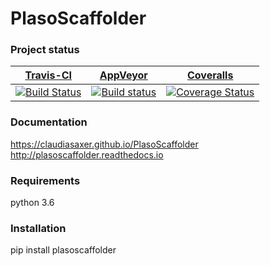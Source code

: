 # PlasoScaffolder

### Project status
[Travis-CI](https://travis-ci.org/) | [AppVeyor](https://ci.appveyor.com) | [Coveralls](https://coveralls.io/)
--- | --- | ---
[![Build Status](https://travis-ci.org/ClaudiaSaxer/PlasoScaffolder.svg?branch=master)](https://travis-ci.org/ClaudiaSaxer/PlasoScaffolder) | [![Build status](https://ci.appveyor.com/api/projects/status/ht9gqpd5r7gdutfv?svg=true)](https://ci.appveyor.com/project/ClaudiaSaxer/PlasoScaffolder) | [![Coverage Status](https://coveralls.io/repos/github/ClaudiaSaxer/PlasoScaffolder/badge.svg?branch=master)](https://coveralls.io/github/ClaudiaSaxer/PlasoScaffolder?branch=master)

### Documentation
https://claudiasaxer.github.io/PlasoScaffolder <br>
http://plasoscaffolder.readthedocs.io

### Requirements
python 3.6

### Installation
pip install plasoscaffolder
